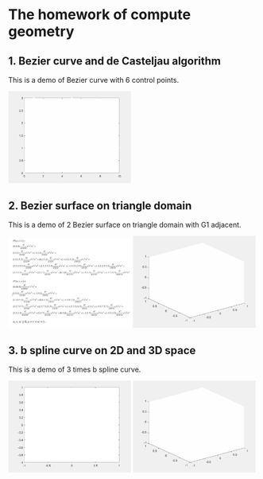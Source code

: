 # The homework of compute geometry
## 1. Bezier curve and de Casteljau algorithm
This is a demo of Bezier curve with 6 control points.
<p float="center">
    <img src="https://github.com/Wanglongke/computational-mathematics/blob/master/compute_geometry/doc/bezier_curve.gif" width="49%"/>
</p>

## 2. Bezier surface on triangle domain
This is a demo of 2 Bezier surface on triangle domain with G1 adjacent.
<p float="center">
    <img src="https://github.com/Wanglongke/computational-mathematics/blob/master/compute_geometry/doc/bezier_triangle_face.PNG" width="49%"/>
    <img src="https://github.com/Wanglongke/computational-mathematics/blob/master/compute_geometry/doc/bezier_triangle_face.gif" width="49%"/>
</p>

## 3. b spline curve on 2D and 3D space
This is a demo of 3 times b spline curve.
<p float="center">
    <img src="https://github.com/Wanglongke/computational-mathematics/blob/master/compute_geometry/doc/2d_curve.gif" width="49%"/>
    <img src="https://github.com/Wanglongke/computational-mathematics/blob/master/compute_geometry/doc/3d_curve.gif" width="49%"/>
</p>
